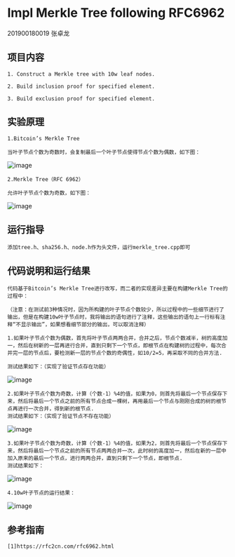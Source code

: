 # Impl Merkle Tree following RFC6962

201900180019 张卓龙


## 项目内容
    1. Construct a Merkle tree with 10w leaf nodes.         
    
    2. Build inclusion proof for specified element.    
    
    3. Build exclusion proof for specified element.        
 
 

 ## 实验原理

    1.Bitcoin’s Merkle Tree

    当叶子节点个数为奇数时，会复制最后一个叶子节点使得节点个数为偶数，如下图：

   ![image](https://user-images.githubusercontent.com/105548921/180649579-0fe570a3-34ae-406a-800a-d6fc7c54c67a.png)

    2.Merkle Tree（RFC 6962）

    允许叶子节点个数为奇数，如下图：

   ![image](https://user-images.githubusercontent.com/105548921/180649667-76d9312b-a120-4761-b604-aac7a43b93f0.png)

## 运行指导

    添加tree.h、sha256.h、node.h作为头文件，运行merkle_tree.cpp即可

## 代码说明和运行结果

    代码基于Bitcoin’s Merkle Tree进行改写，而二者的实现差异主要在构建Merkle Tree的过程中：

    （注意：在测试前3种情况时，因为所构建的叶子节点个数较少，所以过程中的一些细节进行了输出，但是在构建10w叶子节点时，我将输出的语句进行了注释，这些输出的语句上一行标有注释“不显示输出”，如果想看细节部分的输出，可以取消注释）

    1.如果叶子节点个数为偶数，首先将叶子节点两两合并，合并之后，节点个数减半，树的高度加一，然后在树新的一层再进行合并，直到只剩下一个节点，即根节点在构建树的过程中，每次合并完一层的节点后，要检测新一层的节点个数的奇偶性，如10/2=5，再采取不同的合并方法.
    
    测试结果如下：（实现了验证节点存在功能）

   ![image](https://user-images.githubusercontent.com/105548921/180649980-dc0cee58-c0c4-4b82-805c-21e7f4cd6702.png)

    2.如果叶子节点个数为奇数，计算（个数-1）%4的值，如果为0，则首先将最后一个节点保存下来，然后将最后一个节点之前的所有节点合成一棵树，再用最后一个节点与刚刚合成的树的根节点再进行一次合并，得到新的根节点.
    测试结果如下：（实现了验证节点不存在功能）

   ![image](https://user-images.githubusercontent.com/105548921/180650211-bc006a0f-7816-4727-8b09-a0a609df593b.png)


    3.如果叶子节点个数为奇数，计算（个数-1）%4的值，如果为2，则首先将最后一个节点保存下来，然后将最后一个节点之前的所有节点两两合并一次，此时树的高度加一，然后在新的一层中加入原来的最后一个节点，进行两两合并，直到只剩下一个节点，即根节点.
    测试结果如下：

   ![image](https://user-images.githubusercontent.com/105548921/180650241-486460c3-3643-4310-9986-ac3fc1c5809f.png)

    4.10w叶子节点的运行结果：

   ![image](https://user-images.githubusercontent.com/105548921/181914308-1026235f-a964-44af-92fe-ef36f4704af6.png)

## 参考指南
    [1]https://rfc2cn.com/rfc6962.html

